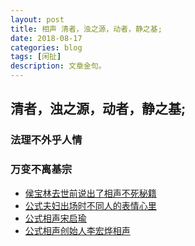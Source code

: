 ```yaml
---
layout: post
title: 相声 清者，浊之源，动者，静之基; 
date: 2018-08-17
categories: blog
tags: [闲扯]
description: 文章金句。
---
```


## 清者，浊之源，动者，静之基; 

### 法理不外乎人情
### 万变不离基宗

- [侯宝林去世前说出了相声不死秘籍](https://www.bilibili.com/video/av29246621)
- [公式夫妇出场时不同人的表情心里](https://www.bilibili.com/video/av29195945)
- [公式相声宋启瑜](https://www.bilibili.com/video/av29174779)
- [公式相声创始人李宏烨相声](https://www.bilibili.com/video/av29280453)

